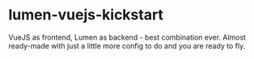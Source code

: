 # lumen-vuejs-kickstart
 VueJS as frontend, Lumen as backend - best combination ever. Almost ready-made with just a little more config to do and you are ready to fly.
